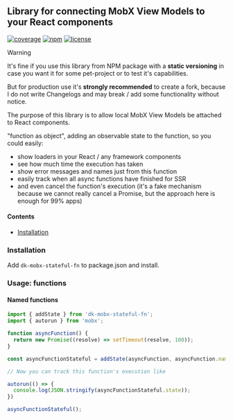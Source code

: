 ## Library for connecting MobX View Models to your React components

[![coverage](https://img.shields.io/codecov/c/gh/dkazakov8/dk-mobx-use-store/master)](https://codecov.io/gh/dkazakov8/dk-mobx-use-store)
[![npm](https://img.shields.io/npm/v/dk-mobx-use-store)](https://www.npmjs.com/package/dk-mobx-use-store)
[![license](https://img.shields.io/npm/l/dk-mobx-use-store)](https://github.com/dkazakov8/dk-framework/blob/master/packages/mobx-stateful-fn/LICENSE)

> [!WARNING]  
> It's fine if you use this library from NPM package with a **static versioning** in case you
> want it for some pet-project or to test it's capabilities.
>
> But for production use it's **strongly recommended** to create a fork, because I do not write
> Changelogs and may break / add some functionality without notice.

The purpose of this library is to allow local MobX View Models be attached to React components.



"function as object", adding an observable state to the function, so you could easily:
- show loaders in your React / any framework components
- see how much time the execution has taken
- show error messages and names just from this function
- easily track when all async functions have finished for SSR
- and even cancel the function's execution (it's a fake mechanism because we cannot really cancel
  a Promise, but the approach here is enough for 99% apps)

#### Contents

- [Installation](#installation)

### Installation

Add `dk-mobx-stateful-fn` to package.json and install.

### Usage: functions

#### Named functions

```typescript
import { addState } from 'dk-mobx-stateful-fn';
import { autorun } from 'mobx';

function asyncFunction() {
  return new Promise((resolve) => setTimeout(resolve, 100));
}

const asyncFunctionStateful = addState(asyncFunction, asyncFunction.name)

// Now you can track this function's execution like

autorun(() => {
  console.log(JSON.stringify(asyncFunctionStateful.state));
})

asyncFunctionStateful();
```